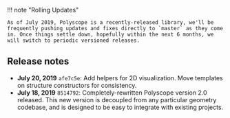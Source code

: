 
!!! note "Rolling Updates"

    As of July 2019, Polyscope is a recently-released library, we'll be frequently pushing updates and fixes directly to `master` as they come in. Once things settle down, hopefully within the next 6 months, we will switch to periodic versioned releases.




## Release notes

- **July 20, 2019** `afe7c5e`: Add helpers for 2D visualization. Move templates on structure constructors for consistency.
- **July 18, 2019** `8514792`: Completely-rewritten Polyscope version 2.0 released. This new version is decoupled from any particular geometry codebase, and is designed to be easy to integrate with existing projects.
